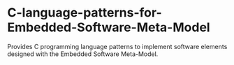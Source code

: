# C-language-patterns-for-Embedded-Software-Meta-Model
Provides C programming language patterns to implement software elements designed with the Embedded Software Meta-Model.
